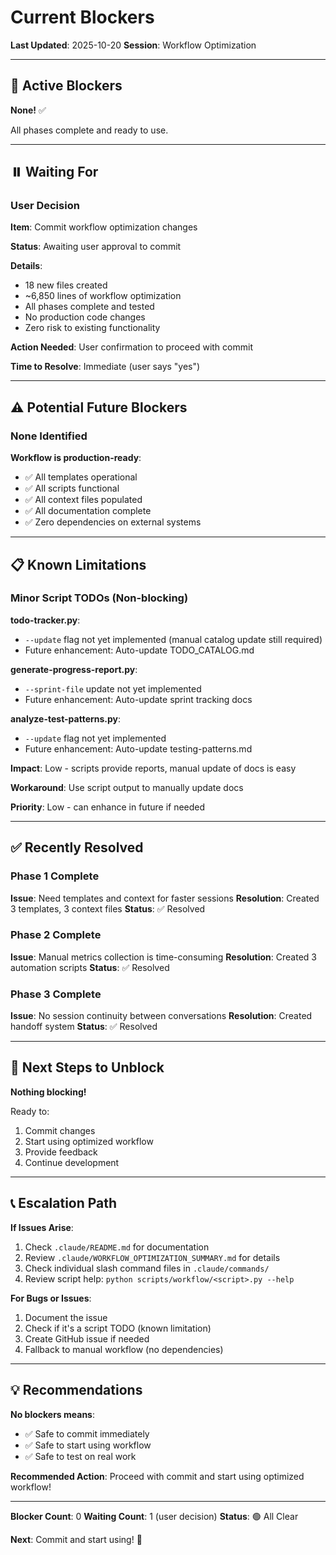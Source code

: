 # Current Blockers

**Last Updated**: 2025-10-20
**Session**: Workflow Optimization

---

## 🚧 Active Blockers

**None!** ✅

All phases complete and ready to use.

---

## ⏸️ Waiting For

### User Decision

**Item**: Commit workflow optimization changes

**Status**: Awaiting user approval to commit

**Details**:
- 18 new files created
- ~6,850 lines of workflow optimization
- All phases complete and tested
- No production code changes
- Zero risk to existing functionality

**Action Needed**: User confirmation to proceed with commit

**Time to Resolve**: Immediate (user says "yes")

---

## ⚠️ Potential Future Blockers

### None Identified

**Workflow is production-ready**:
- ✅ All templates operational
- ✅ All scripts functional
- ✅ All context files populated
- ✅ All documentation complete
- ✅ Zero dependencies on external systems

---

## 📋 Known Limitations

### Minor Script TODOs (Non-blocking)

**todo-tracker.py**:
- `--update` flag not yet implemented (manual catalog update still required)
- Future enhancement: Auto-update TODO_CATALOG.md

**generate-progress-report.py**:
- `--sprint-file` update not yet implemented
- Future enhancement: Auto-update sprint tracking docs

**analyze-test-patterns.py**:
- `--update` flag not yet implemented
- Future enhancement: Auto-update testing-patterns.md

**Impact**: Low - scripts provide reports, manual update of docs is easy

**Workaround**: Use script output to manually update docs

**Priority**: Low - can enhance in future if needed

---

## ✅ Recently Resolved

### Phase 1 Complete
**Issue**: Need templates and context for faster sessions
**Resolution**: Created 3 templates, 3 context files
**Status**: ✅ Resolved

### Phase 2 Complete
**Issue**: Manual metrics collection is time-consuming
**Resolution**: Created 3 automation scripts
**Status**: ✅ Resolved

### Phase 3 Complete
**Issue**: No session continuity between conversations
**Resolution**: Created handoff system
**Status**: ✅ Resolved

---

## 🎯 Next Steps to Unblock

**Nothing blocking!**

Ready to:
1. Commit changes
2. Start using optimized workflow
3. Provide feedback
4. Continue development

---

## 📞 Escalation Path

**If Issues Arise**:
1. Check `.claude/README.md` for documentation
2. Review `.claude/WORKFLOW_OPTIMIZATION_SUMMARY.md` for details
3. Check individual slash command files in `.claude/commands/`
4. Review script help: `python scripts/workflow/<script>.py --help`

**For Bugs or Issues**:
1. Document the issue
2. Check if it's a script TODO (known limitation)
3. Create GitHub issue if needed
4. Fallback to manual workflow (no dependencies)

---

## 💡 Recommendations

**No blockers means**:
- ✅ Safe to commit immediately
- ✅ Safe to start using workflow
- ✅ Safe to test on real work

**Recommended Action**:
Proceed with commit and start using optimized workflow!

---

**Blocker Count**: 0
**Waiting Count**: 1 (user decision)
**Status**: 🟢 All Clear

**Next**: Commit and start using! 🚀
